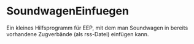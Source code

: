 # SoundwagenEinfuegen
Ein kleines Hilfsprogramm für EEP, mit dem man Soundwagen in bereits vorhandene Zugverbände (als rss-Datei) einfügen kann.
